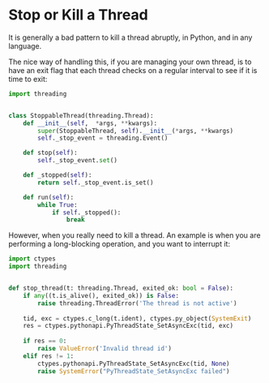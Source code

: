 # Stop or Kill a Thread

It is generally a bad pattern to kill a thread abruptly, in Python, and in any language.

The nice way of handling this, if you are managing your own thread, 
is to have an exit flag that each thread checks on a regular interval to see if it is time to exit:

```python
import threading


class StoppableThread(threading.Thread):
    def __init__(self,  *args, **kwargs):
        super(StoppableThread, self).__init__(*args, **kwargs)
        self._stop_event = threading.Event()

    def stop(self):
        self._stop_event.set()

    def _stopped(self):
        return self._stop_event.is_set()

    def run(self):
        while True:
            if self._stopped():
                break
```

However, when you really need to kill a thread. An example is when you are performing a long-blocking operation, and you want to interrupt it:

```python
import ctypes
import threading


def stop_thread(t: threading.Thread, exited_ok: bool = False):
    if any((t.is_alive(), exited_ok)) is False:
        raise threading.ThreadError('The thread is not active')
    
    tid, exc = ctypes.c_long(t.ident), ctypes.py_object(SystemExit)
    res = ctypes.pythonapi.PyThreadState_SetAsyncExc(tid, exc)
    
    if res == 0:
        raise ValueError('Invalid thread id')
    elif res != 1:
        ctypes.pythonapi.PyThreadState_SetAsyncExc(tid, None)
        raise SystemError("PyThreadState_SetAsyncExc failed")
```
